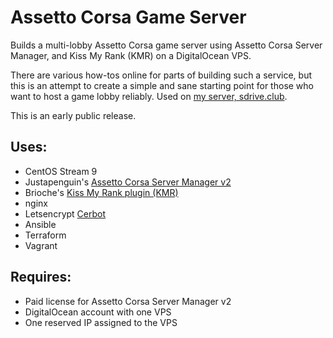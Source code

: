 # Assetto Corsa Game Server
Builds a multi-lobby Assetto Corsa game server using Assetto Corsa Server Manager, and Kiss My Rank (KMR) on a DigitalOcean VPS.

There are various how-tos online for parts of building such a service, but this is an attempt to create a simple and sane starting point for those who want to host a game lobby reliably. Used on [my server, sdrive.club][4].

This is an early public release. 

## Uses:
* CentOS Stream 9
* Justapenguin's [Assetto Corsa Server Manager v2][1]
* Brioche's [Kiss My Rank plugin (KMR)][2]
* nginx
* Letsencrypt [Cerbot][3]
* Ansible
* Terraform
* Vagrant

## Requires:
* Paid license for Assetto Corsa Server Manager v2
* DigitalOcean account with one VPS 
* One reserved IP assigned to the VPS

[1]: https://github.com/JustaPenguin/assetto-server-manager
[2]: https://www.racedepartment.com/downloads/kissmyrank-local-assetto-corsa-server-plugin.17667/
[3]: https://certbot.eff.org/
[4]: https://sdrive.club/
